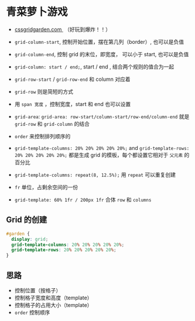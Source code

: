 # 青菜萝卜游戏
- [cssgridgarden.com ](http://cssgridgarden.com) （好玩到爆炸！！）

- `grid-column-start`, 控制开始位置，摆在第几列（border）, 也可以是负值
- `grid-column-end`, 控制 grid 的末位，即宽度， 可以小于 start, 也可以是负值
- `grid-column: start / end;`, start / end , 结合两个规则的值合为一起
- `grid-row-start` / `grid-row-end` 和 column 对应着
- `grid-row` 则是简短的方式
- 用 `span 宽度` ，控制宽度，start 和 end 也可以设置
- `grid-area`: `grid-area: row-start/column-start/row-end/column-end` 就是 `grid-row` 和 `grid-column` 的结合
- `order` 来控制排列顺序的
- `grid-template-columns: 20% 20% 20% 20% 20%;` and `grid-template-rows: 20% 20% 20% 20% 20%;` 都是生成 grid 的模板，每个都设置它相对于 `父元素` 的百分比
- `grid-template-columns: repeat(8, 12.5%);` 用 `repeat` 可以重复创建
- `fr` 单位，占剩余空间的一份
- `grid-template: 60% 1fr / 200px 1fr` 合体  `row`  和 `columns` 

## Grid 的创建

```css
#garden {
  display: grid;
  grid-template-columns: 20% 20% 20% 20% 20%;
  grid-template-rows: 20% 20% 20% 20% 20%;
}
```


## 思路
- 控制位置（按格子）
- 控制格子宽度和高度（template）
- 控制格子的占用大小（template）
- `order` 控制顺序


